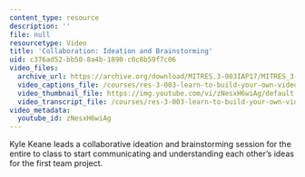 ```yaml
---
content_type: resource
description: ''
file: null
resourcetype: Video
title: 'Collaboration: Ideation and Brainstorming'
uid: c376ad52-bb50-8a4b-1890-c0c8b59f7c06
video_files:
  archive_url: https://archive.org/download/MITRES.3-003IAP17/MITRES_3-003IAP17_Class_Activities_06_300k.mp4
  video_captions_file: /courses/res-3-003-learn-to-build-your-own-videogame-with-the-unity-game-engine-and-microsoft-kinect-january-iap-2017/a938306df705594b965dfe6b0da1d2d5_zNesxH6wiAg.vtt
  video_thumbnail_file: https://img.youtube.com/vi/zNesxH6wiAg/default.jpg
  video_transcript_file: /courses/res-3-003-learn-to-build-your-own-videogame-with-the-unity-game-engine-and-microsoft-kinect-january-iap-2017/7bd56723faa76ce672af6550b0cf620e_zNesxH6wiAg.pdf
video_metadata:
  youtube_id: zNesxH6wiAg
---
```


Kyle Keane leads a collaborative ideation and brainstorming session for the entire to class to start communicating and understanding each other’s ideas for the first team project.